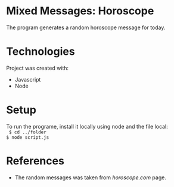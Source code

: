 # Mixed Messages: Horoscope
 The program generates a random horoscope message for today.

# Technologies
Project was created with:
+ Javascript
+ Node

# Setup
To run the programe, install it locally using node and the file local:  
``` $ cd ../folder```  
 ``$ node script.js``  
 # References
 + The random messages was taken from *horoscope.com* page.